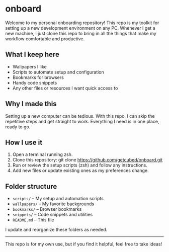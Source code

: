 # onboard

Welcome to my personal onboarding repository! This repo is my toolkit for setting up a new development environment on any PC. Whenever I get a new machine, I just clone this repo to bring in all the things that make my workflow comfortable and productive.

## What I keep here

- Wallpapers I like
- Scripts to automate setup and configuration
- Bookmarks for browsers
- Handy code snippets
- Any other files or resources I want quick access to

## Why I made this

Setting up a new computer can be tedious. With this repo, I can skip the repetitive steps and get straight to work. Everything I need is in one place, ready to go.

## How I use it

1. Open a terminal running zsh.
2. Clone this repository:
   git clone https://github.com/getcubed/onboard.git
3. Run or review the setup scripts (zsh) and follow any instructions.
4. Add new files or update existing ones as my preferences change.

## Folder structure

- `scripts/` – My setup and automation scripts
- `wallpapers/` – My favorite backgrounds
- `bookmarks/` – Browser bookmarks
- `snippets/` – Code snippets and utilities
- `README.md` – This file

I update and reorganize these folders as needed.

---

This repo is for my own use, but if you find it helpful, feel free to take ideas!
